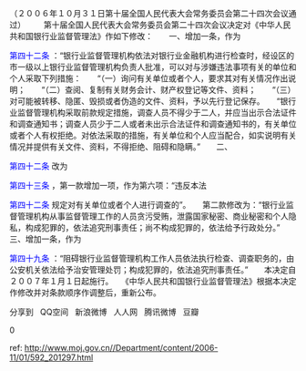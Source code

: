 
（２００６年１０月３１日第十届全国人民代表大会常务委员会第二十四次会议通过） 　　第十届全国人民代表大会常务委员会第二十四次会议决定对《中华人民共和国银行业监督管理法》作如下修改：　　一、增加一条，作为

<a style="color:blue" name="第四十二条">第四十二条</a>  ：“银行业监督管理机构依法对银行业金融机构进行检查时，经设区的市一级以上银行业监督管理机构负责人批准，可以对与涉嫌违法事项有关的单位和个人采取下列措施：　　“（一）询问有关单位或者个人，要求其对有关情况作出说明；　　“（二）查阅、复制有关财务会计、财产权登记等文件、资料；　　“（三）对可能被转移、隐匿、毁损或者伪造的文件、资料，予以先行登记保存。　　“银行业监督管理机构采取前款规定措施，调查人员不得少于二人，并应当出示合法证件和调查通知书；调查人员少于二人或者未出示合法证件和调查通知书的，有关单位或者个人有权拒绝。对依法采取的措施，有关单位和个人应当配合，如实说明有关情况并提供有关文件、资料，不得拒绝、阻碍和隐瞒。”　　二、

<a style="color:blue" name="第四十二条">第四十二条</a>  改为

<a style="color:blue" name="第四十三条">第四十三条</a>  ，第一款增加一项，作为第六项：“违反本法

<a style="color:blue" name="第四十二条">第四十二条</a>  规定对有关单位或者个人进行调查的”。　　第二款修改为：“银行业监督管理机构从事监督管理工作的人员贪污受贿，泄露国家秘密、商业秘密和个人隐私，构成犯罪的，依法追究刑事责任；尚不构成犯罪的，依法给予行政处分。”　　三、增加一条，作为

<a style="color:blue" name="第四十九条">第四十九条</a>  ：“阻碍银行业监督管理机构工作人员依法执行检查、调查职务的，由公安机关依法给予治安管理处罚；构成犯罪的，依法追究刑事责任。”　　本决定自２００７年１月１日起施行。　　《中华人民共和国银行业监督管理法》根据本决定作修改并对条款顺序作调整后，重新公布。  


分享到  
       QQ空间  
       新浪微博  
       人人网  
       腾讯微博  
       豆瓣  
       
0






 ref: <http://www.moj.gov.cn//Department/content/2006-11/01/592_201297.html>